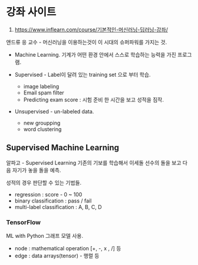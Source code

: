 
# 강좌 사이트

1. https://www.inflearn.com/course/기본적인-머신러닝-딥러닝-강좌/ 

앤드류 응 교수 - 머신러닝을 이용하는것이 이 시대의 슈퍼파워를 가지는 것.

- Machine Learning.
기계가 어떤 환경 안에서 스스로 학습하는 능력을 가진 프로그램.

- Supervised - Label이 달려 있는 training set 으로 부터 학습.
  - image labeling
  - Email spam filter
  - Predicting exam score : 시험 준비 한 시간을 보고 성적을 짐작.
- Unsupervised - un-labeled data.
  - new groupping
  - word clustering

## Supervised Machine Learning

알파고 - Supervised Learning
기존의 기보를 학습해서 이세돌 선수의 돌을 보고 다음 자기가 놓을 돌을 예측.

성적의 경우 판단할 수 있는 기법들.
- regression : score - 0 ~ 100
- binary classification : pass / fail
- multi-label classification : A, B, C, D

### TensorFlow
ML with Python 
그래프 모델 사용.
- node : mathematical operation [+, -, x , /] 등
- edge : data arrays(tensor) - 행렬 등


